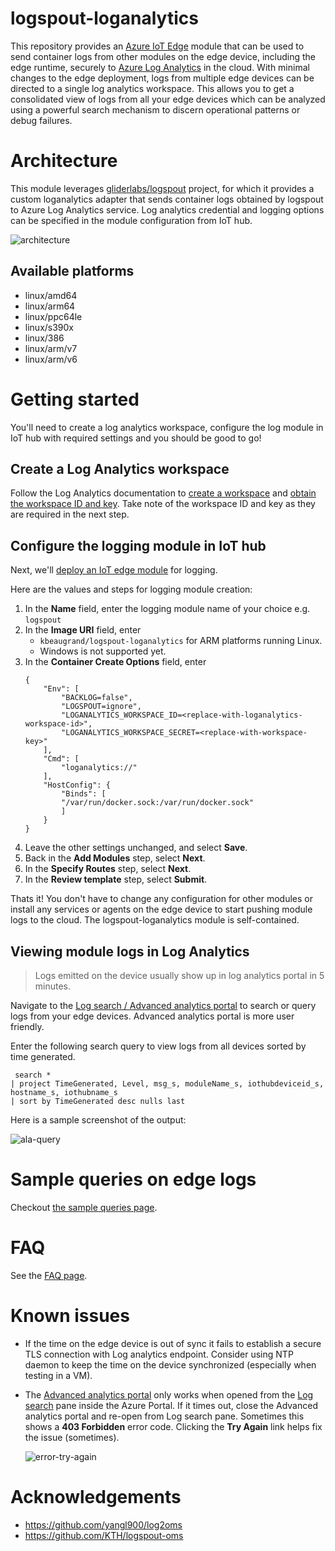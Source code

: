 # logspout-loganalytics
This repository provides an [Azure IoT Edge](https://azure.microsoft.com/en-us/services/iot-edge/)
module that can be used to send container logs from other modules on the edge device, including the
edge runtime, securely to [Azure Log Analytics](https://docs.microsoft.com/en-us/azure/log-analytics/)
in the cloud. With minimal changes to the edge deployment, logs from multiple edge devices can be
directed to a single log analytics workspace. This allows you to get a consolidated view of logs from
all your edge devices which can be analyzed using a powerful search mechanism to discern 
operational patterns or debug failures.

# Architecture
This module leverages [gliderlabs/logspout](https://github.com/gliderlabs/logspout) project, for which it provides a custom loganalytics adapter that sends container logs obtained by logspout to Azure Log Analytics service. Log analytics credential and logging options can be specified in the module configuration from IoT hub.

![architecture](media/logspout.png)

## Available platforms
* linux/amd64
* linux/arm64
* linux/ppc64le
* linux/s390x
* linux/386
* linux/arm/v7
* linux/arm/v6

# Getting started
You'll need to create a log analytics workspace, configure the log module in IoT hub with required settings and you should be good to go!

## Create a Log Analytics workspace
Follow the Log Analytics documentation to [create a workspace](https://docs.microsoft.com/en-us/azure/log-analytics/log-analytics-quick-collect-linux-computer#create-a-workspace) and [obtain the workspace ID and key](https://docs.microsoft.com/en-us/azure/log-analytics/log-analytics-quick-collect-linux-computer#obtain-workspace-id-and-key). Take note of the workspace ID and key as they are required in the next step.

## Configure the logging module in IoT hub
Next, we'll [deploy an IoT edge module](https://docs.microsoft.com/en-us/azure/iot-edge/tutorial-simulate-device-linux#deploy-a-module) for logging. 

Here are the values and steps for logging module creation:
1. In the **Name** field, enter the logging module name of your choice e.g. ```logspout```
1. In the **Image URI** field, enter
    * ```kbeaugrand/logspout-loganalytics``` for ARM platforms running Linux.
    * Windows is not supported yet.
1. In the **Container Create Options** field, enter
    ```
    {
        "Env": [
            "BACKLOG=false",
            "LOGSPOUT=ignore",
            "LOGANALYTICS_WORKSPACE_ID=<replace-with-loganalytics-workspace-id>",
            "LOGANALYTICS_WORKSPACE_SECRET=<replace-with-workspace-key>"
        ],
        "Cmd": [
            "loganalytics://"
        ],
        "HostConfig": {
            "Binds": [
            "/var/run/docker.sock:/var/run/docker.sock"
            ]
        }
    }
1. Leave the other settings unchanged, and select **Save**.
1. Back in the **Add Modules** step, select **Next**.
1. In the **Specify Routes** step, select **Next**.
1. In the **Review template** step, select **Submit**.

Thats it! You don't have to change any configuration for other modules or install any services or agents on the edge device to start pushing module logs to the cloud. The logspout-loganalytics module is self-contained.

## Viewing module logs in Log Analytics
>Logs emitted on the device usually show up in log analytics portal in 5 minutes.

Navigate to the [Log search / Advanced analytics portal](https://docs.microsoft.com/en-us/azure/log-analytics/log-analytics-log-search-portals) to search or query logs from your edge devices. Advanced analytics portal is more user friendly.

Enter the following search query to view logs from all devices sorted by time generated.

```
 search *
| project TimeGenerated, Level, msg_s, moduleName_s, iothubdeviceid_s, hostname_s, iothubname_s
| sort by TimeGenerated desc nulls last
```

Here is a sample screenshot of the output:

![ala-query](media/ala-query.png)


# Sample queries on edge logs
Checkout [the sample queries page](sample-queries.md).

# FAQ
See the [FAQ page](faq.md).

# Known issues
* If the time on the edge device is out of sync it fails to establish a secure TLS connection with Log analytics endpoint. Consider using NTP daemon to keep the time on the device synchronized (especially when testing in a VM).

* The [Advanced analytics portal](https://docs.microsoft.com/en-us/azure/log-analytics/log-analytics-log-search-portals#advanced-analytics-portal) only works when opened from the [Log search](https://docs.microsoft.com/en-us/azure/log-analytics/log-analytics-log-search-portals#log-search) pane inside the Azure Portal. If it times out, close the Advanced analytics portal and re-open from Log search pane. Sometimes this shows a **403 Forbidden** error code. Clicking the **Try Again** link helps fix the issue (sometimes).

    ![error-try-again](media/error-try-again.png)

# Acknowledgements

* https://github.com/yangl900/log2oms
* https://github.com/KTH/logspout-oms
